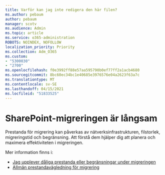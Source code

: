 ```yaml
---
title: Varför kan jag inte redigera den här filen?
ms.author: pebaum
author: pebaum
manager: scotv
ms.audience: Admin
ms.topic: article
ms.service: o365-administration
ROBOTS: NOINDEX, NOFOLLOW
localization_priority: Priority
ms.collection: Adm_O365
ms.custom:
- "5300030"
- "2700"
ms.openlocfilehash: f0e3992ff88e57aa595790b0ef77ff2a1acb4680
ms.sourcegitcommit: 8bc60ec34bc1e40685e3976576e04a2623f63a7c
ms.translationtype: MT
ms.contentlocale: sv-SE
ms.lasthandoff: 04/15/2021
ms.locfileid: "51833525"
---
```

# <a name="sharepoint-migration-is-running-slowly"></a>SharePoint-migreringen är långsam

Prestanda för migrering kan påverkas av nätverksinfrastrukturen, filstorlek, migreringstid och begränsning. Att förstå dem hjälper dig att planera och maximera effektiviteten i migreringen.

Mer information finns i:

- [Jag upplever dåliga prestanda eller begränsningar under migreringen](https://docs.microsoft.com/sharepointmigration/sharepoint-online-and-onedrive-migration-speed#faq-and-troubleshooting)
- [Allmän prestandavägledning för migrering](https://docs.microsoft.com/sharepointmigration/sharepoint-online-and-onedrive-migration-speed)

